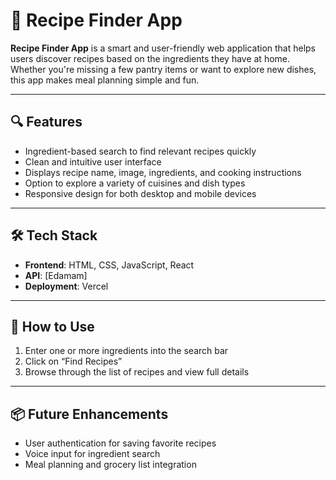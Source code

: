 # 🥗 Recipe Finder App

**Recipe Finder App** is a smart and user-friendly web application that helps users discover recipes based on the ingredients they have at home. Whether you're missing a few pantry items or want to explore new dishes, this app makes meal planning simple and fun.

---

## 🔍 Features

- Ingredient-based search to find relevant recipes quickly  
- Clean and intuitive user interface  
- Displays recipe name, image, ingredients, and cooking instructions  
- Option to explore a variety of cuisines and dish types  
- Responsive design for both desktop and mobile devices  

---

## 🛠️ Tech Stack

- **Frontend**: HTML, CSS, JavaScript, React
- **API**: [Edamam]  
- **Deployment**: Vercel  

---

## 🚀 How to Use

1. Enter one or more ingredients into the search bar  
2. Click on “Find Recipes”  
3. Browse through the list of recipes and view full details  

---

## 📦 Future Enhancements

- User authentication for saving favorite recipes  
- Voice input for ingredient search  
- Meal planning and grocery list integration  

